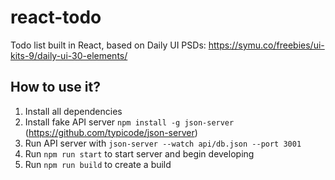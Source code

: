 # react-todo

Todo list built in React, based on Daily UI PSDs: https://symu.co/freebies/ui-kits-9/daily-ui-30-elements/

## How to use it?

1. Install all dependencies
2. Install fake API server `npm install -g json-server` (https://github.com/typicode/json-server)
3. Run API server with `json-server --watch api/db.json --port 3001`
4. Run `npm run start` to start server and begin developing
5. Run `npm run build` to create a build